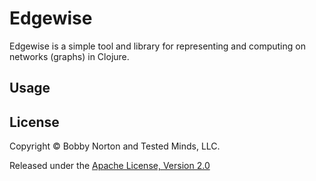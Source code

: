 # Edgewise

Edgewise is a simple tool and library for representing and computing on networks (graphs) in Clojure.

## Usage



## License

Copyright © Bobby Norton and Tested Minds, LLC.

Released under the [Apache License, Version 2.0](./LICENSE.txt)
